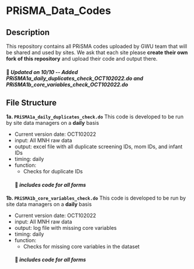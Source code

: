 # PRiSMA_Data_Codes
## Description
This repository contains all PRiSMA codes uploaded by GWU team that will be shared and used by sites. We ask that each site please **create their own fork of this repository** and upload their code and output there. 

#### :pushpin: *Updated on 10/10 -- Added PRiSMA1a_daily_duplicates_check_OCT102022.do and PRiSMA1b_core_variables_check_OCT102022.do* 

## File Structure
**1a\. `PRiSMA1a_daily_duplicates_check.do`** This code is developed to be run by site data managers on a **daily** basis
   - Current version date: OCT102022 
   - input: All MNH raw data
   - output: excel file with all duplicate screening IDs, mom IDs, and infant IDs
   - timing: daily  
   - function: 
     - Checks for duplicate IDs 
     #### :pushpin: *includes code for all forms*
     
**1b\. `PRiSMA1b_core_variables_check.do`** This code is developed to be run by site data managers on a **daily** basis
   - Current version date: OCT102022 
   - input: All MNH raw data
   - output: log file with missing core variables 
   - timing: daily  
   - function: 
     - Checks for missing core variables in the dataset 
     #### :pushpin: *includes code for all forms*

